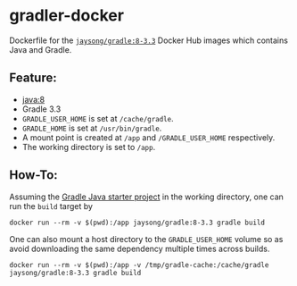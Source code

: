 # gradler-docker

Dockerfile for the [`jaysong/gradle:8-3.3`](https://hub.docker.com/r/jaysong/gradle/)
Docker Hub images which contains Java and Gradle.

## Feature:

- [java:8](https://hub.docker.com/r/library/java/)
- Gradle 3.3
- `GRADLE_USER_HOME` is set at `/cache/gradle`.
- `GRADLE_HOME` is set at `/usr/bin/gradle`.
- A mount point is created at `/app` and `/GRADLE_USER_HOME` respectively.
- The working directory is set to `/app`.

## How-To:
Assuming the [Gradle Java starter project](https://spring.io/guides/gs/gradle/) in the
working directory, one can run the `build` target by
```
docker run --rm -v $(pwd):/app jaysong/gradle:8-3.3 gradle build
```

One can also mount a host directory to the `GRADLE_USER_HOME` volume so as avoid
downloading the same dependency multiple times across builds.
```
docker run --rm -v $(pwd):/app -v /tmp/gradle-cache:/cache/gradle jaysong/gradle:8-3.3 gradle build
```
